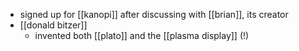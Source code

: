 - signed up for [[kanopi]] after discussing with [[brian]], its creator
- [[donald bitzer]] 
	- invented both [[plato]] and the [[plasma display]] (!)